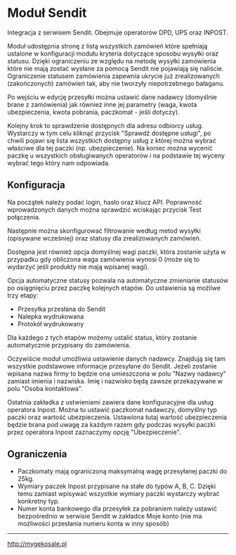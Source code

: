 # Moduł Sendit
Integracja z serwisem Sendit. Obejmuje operatorów DPD, UPS oraz INPOST.

Moduł udostępnia stronę z listą wszystkich zamówień które spełniają ustalone w konfiguracji modułu kryteria dotyczące sposobu wysyłki oraz statusu. Dzięki ograniczeniu ze względu na metodę wysyłki zamówienia które nie mają zostać wysłane za pomocą Sendit nie pojawiają się naliście. Ograniczenie statusem zamówienia zapewnia ukrycie już zrealizowanych (zakończonych) zamówień tak, aby nie tworzyły niepotrzebnego bałaganu.

Po wejściu w edycję przesyłki można ustawić dane nadawcy (domyślnie brane z zamówienia) jak również inne jej parametry (waga, kwota ubezpieczenia, kwota pobrania, paczkomat - jeśli dotyczy).

Kolejny krok to sprawdzenie dostępnych dla adresu odbiorcy usług. Wystarczy w tym celu kliknąć przycisk "Sprawdź dostępne usługi", po chwili pojawi się lista wszystkich dostępny usług z której można wybrać właściwe dla tej paczki (np. ubezpieczenie). Na koniec można wycenić paczkę u wszystkich obsługiwanych operatorów i na podstawie tej wyceny wybrać tego który nam odpowiada.

## Konfiguracja
Na początek należy podać login, hasło oraz klucz API. Poprawność wprowadzonych danych można sprawdzić wciskając przycisk Test połączenia.

Następnie można skonfigurować filtrowanie według metod wysyłki (opisywane wcześniej) oraz statusy dla zrealizowanych zamówień.

Dostępna jest również opcja domyślnej wagi paczki, która zostanie użyta w przypadku gdy obliczona waga zamówienia wynosi 0 (może się to wydarzyć jeśli produkty nie mają wpisanej wagi).

Opcja automatyczne statusy pozwala na automatyczne zmienianie statusów po osiągnięciu przez paczkę kolejnych etapów. Do ustawienia są możliwe trzy etapy:

* Przesyłka przesłana do Sendit
* Nalepka wydrukowana
* Protokół wydrukowany

Dla każdego z tych etapów możemy ustalić status, który zostanie automatycznie przypisany do zamówienia.

Oczywiście moduł umożliwia ustawienie danych nadawcy. Znajdują się tam wszystkie podstawowe informacje przesyłane do Sendit. Jeżeli zostanie wpisana nazwa firmy to będzie ona umieszczona w polu "Nazwy nadawcy" zamiast imienia i nazwiska. Imię i nazwisko będą zawsze przekazywane w polu "Osoba kontaktowa".

Ostatnia zakładka z ustwieniami zawiera dane konfiguracyjne dla usług operatora Inpost. Można tu ustawić paczkomat nadawczy, domyślny typ paczki oraz wartość ubezpieczenia. Ustawiona tutaj wartość ubezpieczenia będzie brana pod uwagę za każdym razem gdy podczas wysyłki paczki przez operatora Inpost zaznaczymy opcję "Ubezpieczenie".

## Ograniczenia

* Paczkomaty mają ograniczoną maksymalną wagę przesyłanej paczki do 25kg.
* Wymiary paczek Inpost przypisane na stałe do typów A, B, C. Dzięki temu zamiast wpisywać wszystkie wymiary paczki wystarczy wybrać konkretny typ.
* Numer konta bankowego dla przesyłek za pobraniem należy ustawić bezpośrednio w serwisie Sendit w zakładce Moje konto (nie ma możliwości przesłania numeru konta w inny sposób)

---
http://mygekosale.pl
